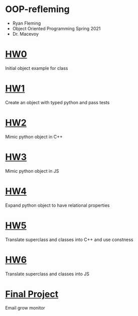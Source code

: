 # OOP-refleming
- Ryan Fleming
- Object Oriented Programming Spring 2021
- Dr. Macevoy

# [HW0](https://github.com/Rytheking/OOP-refleming/tree/main/hw0/moon)
Initial object example for class

# [HW1](https://github.com/Rytheking/OOP-refleming/tree/main/hw1)
Create an object with typed python and pass tests

# [HW2](https://github.com/Rytheking/OOP-refleming/tree/main/hw2)
Mimic python object in C++


# [HW3](https://github.com/Rytheking/OOP-refleming/tree/main/hw3)
Mimic python object in JS


# [HW4](https://github.com/Rytheking/OOP-refleming/tree/main/hw4)
Expand python object to have relational properties


# [HW5](https://github.com/Rytheking/OOP-refleming/tree/main/hw5)
Translate superclass and classes into C++ and use constness

# [HW6](https://github.com/Rytheking/OOP-refleming/tree/main/hw6)
Translate superclass and classes into JS

# [Final Project](https://github.com/Rytheking/OOP-refleming/tree/main/final_project)
Email grow monitor
